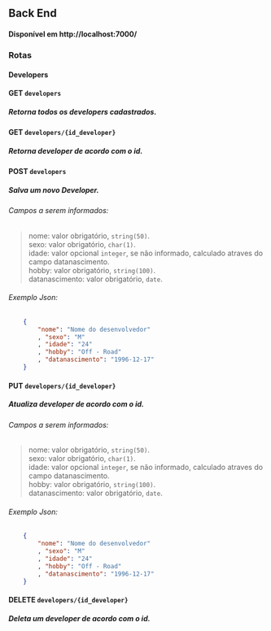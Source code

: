 ## Back End  
#### Disponível em http://localhost:7000/  
### Rotas
#### Developers
#### GET  `developers`
##### Retorna todos os developers cadastrados.

#### GET  `developers/{id_developer}`
##### Retorna developer de acordo com o id.

#### POST `developers`
##### Salva um novo Developer.
###### Campos a serem informados:

> nome: valor obrigatório, `string(50)`.  
> sexo: valor obrigatório, `char(1)`.  
> idade: valor opcional `integer`, se não informado, calculado atraves do campo datanascimento.  
> hobby: valor obrigatório, `string(100)`.  
> datanascimento: valor obrigatório, `date`.  

###### Exemplo Json:  
```json
    {
        "nome": "Nome do desenvolvedor"
        , "sexo": "M"
        , "idade": "24"
        , "hobby": "Off - Road"
        , "datanascimento": "1996-12-17"
    }
```
#### PUT  `developers/{id_developer}`
##### Atualiza developer de acordo com o id.
###### Campos a serem informados: 

> nome: valor obrigatório, `string(50)`.  
> sexo: valor obrigatório, `char(1)`.  
> idade: valor opcional `integer`, se não informado, calculado atraves do campo datanascimento.  
> hobby: valor obrigatório, `string(100)`.  
> datanascimento: valor obrigatório, `date`.  

###### Exemplo Json:
```json
    {
        "nome": "Nome do desenvolvedor"
        , "sexo": "M"
        , "idade": "24"
        , "hobby": "Off - Road"
        , "datanascimento": "1996-12-17"
    }
```

#### DELETE  `developers/{id_developer}`
##### Deleta um developer de acordo com o id.